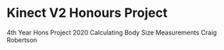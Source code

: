 # Kinect V2 Honours Project
4th Year Hons Project 2020 
Calculating Body Size Measurements
Craig Robertson